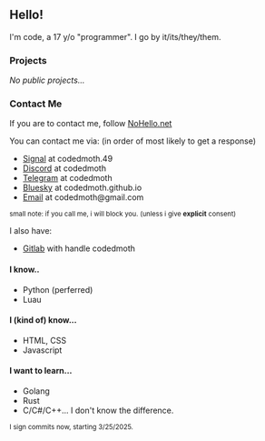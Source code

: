 ## Hello!
I'm code, a 17 y/o "programmer". I go by it/its/they/them.

### Projects
  *No public projects...*

### Contact Me
If you are to contact me, follow [NoHello.net](https://www.nohello.net)

You can contact me via: (in order of most likely to get a response)
 - [Signal](https://signal.me/#eu/KopjTwUlTRev8ymkAtLjOfCa4u4aUvEj5QGwvZ9XlJSQ3XjwGwZENpvE88saKVR5) at codedmoth.49
 - [Discord](https://www.discord.com/users/694558289744232551) at codedmoth
 - [Telegram](https://t.me/codedmoth) at codedmoth
 - [Bluesky](https://bsky.app/profile/codedmoth.github.io) at codedmoth.github.io
 - [Email](mailto:codedmoth@gmail.com) at codedmoth<span>@<span>gmail.com
    
<sup>small note: if you call me, i will block you. (unless i give **explicit** consent)</sup>

I also have:
 - [Gitlab](https://gitlab.com/codedmoth) with handle codedmoth
   


#### I know..
 - Python (perferred)
 - Luau
#### I (kind of) know...
 - HTML, CSS
 - Javascript
#### I want to learn...
 - Golang
 - Rust
 - C/C#/C++...
   I don't know the difference.

<sup>I sign commits now, starting 3/25/2025.</sup>
